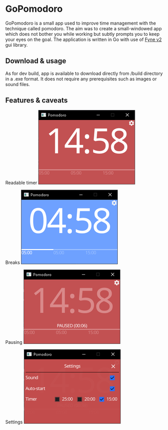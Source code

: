 # GoPomodoro
GoPomodoro is a small app used to improve time management with the technique called pomodoro.
The aim was to create a small-windowed app which does not bother you while working but subtly prompts you to keep your eyes on the goal.
The application is written in Go with use of [Fyne v2](https://github.com/fyne-io/fyne) gui library.

## Download & usage
As for dev build, app is available to download directly from /build directory in a .exe format.
It does not require any prerequisites such as images or sound files.

## Features & caveats
Readable timer
![Timer](/assets/images/timer.png)

Breaks
![Breaks](/assets/images/break.png)

Pausing
![Pausing](/assets/images/pause.png)

Settings
![Settings](/assets/images/settings.png)
